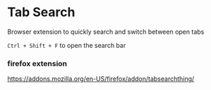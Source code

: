 # Tab Search
Browser extension to quickly search and switch between open tabs

`Ctrl + Shift + F` to open the search bar

### firefox extension
<https://addons.mozilla.org/en-US/firefox/addon/tabsearchthing/>
